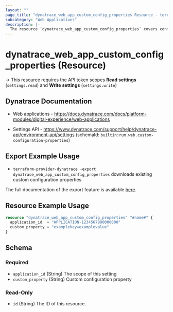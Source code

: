 ```yaml
---
layout: ""
page_title: "dynatrace_web_app_custom_config_properties Resource - terraform-provider-dynatrace"
subcategory: "Web Applications"
description: |-
  The resource `dynatrace_web_app_custom_config_properties` covers configuration for web application custom configuration properties
---
```


# dynatrace_web_app_custom_config_properties (Resource)

-> This resource requires the API token scopes **Read settings** (`settings.read`) and **Write settings** (`settings.write`)

## Dynatrace Documentation

- Web applications - https://docs.dynatrace.com/docs/platform-modules/digital-experience/web-applications

- Settings API - https://www.dynatrace.com/support/help/dynatrace-api/environment-api/settings (schemaId: `builtin:rum.web.custom-configuration-properties`)

## Export Example Usage

- `terraform-provider-dynatrace -export dynatrace_web_app_custom_config_properties` downloads existing custom configuration properties

The full documentation of the export feature is available [here](https://registry.terraform.io/providers/dynatrace-oss/dynatrace/latest/docs/guides/export-v2).

## Resource Example Usage

```terraform
resource "dynatrace_web_app_custom_config_properties" "#name#" {
  application_id  = "APPLICATION-1234567890000000"
  custom_property = "examplekey=examplevalue"
}
```

<!-- schema generated by tfplugindocs -->
## Schema

### Required

- `application_id` (String) The scope of this setting
- `custom_property` (String) Custom configuration property

### Read-Only

- `id` (String) The ID of this resource.
 